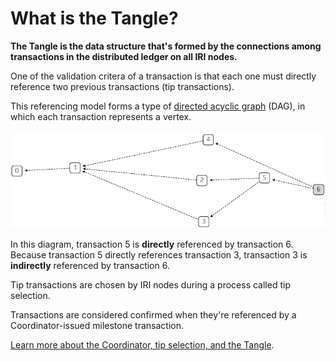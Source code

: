 # What is the Tangle?

**The Tangle is the data structure that's formed by the connections among transactions in the distributed ledger on all IRI nodes.**

One of the validation critera of a transaction is that each one must directly reference two previous transactions (tip transactions). 

This referencing model forms a type of [directed acyclic graph](https://en.wikipedia.org/wiki/Directed_acyclic_graph) (DAG), in which each transaction represents a vertex.

![A directed acyclic graph](../dag.png)

In this diagram, transaction 5 is **directly** referenced by transaction 6. Because transaction 5 directly references transaction 3, transaction 3 is **indirectly** referenced by transaction 6.

Tip transactions are chosen by IRI nodes during a process called tip selection.

Transactions are considered confirmed when they're referenced by a Coordinator-issued milestone transaction.

[Learn more about the Coordinator, tip selection, and the Tangle](root://the-tangle/0.1/introduction/overview.md).

